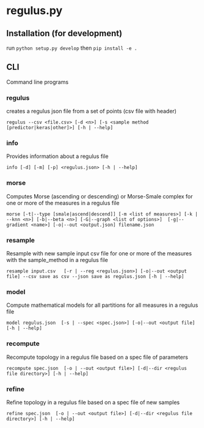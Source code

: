 # regulus.py


## Installation (for development)

run `python setup.py develop` then `pip install -e .`


## CLI
Command line programs

### regulus
creates a regulus json file from a set of points (csv file with header)

`regulus --csv <file.csv> [-d <n>] [-s <sample method [predictor|keras|other]>] [-h | --help]`


### info
Provides information about a regulus file

`info [-d] [-m] [-p] <regulus.json> [-h | --help]`

### morse
Computes Morse (ascending or descending) or Morse-Smale complex for one or more of 
the measures in a regulus file

`morse [-t|--type [smale|ascend|descend]] [-m <list of measures>] [-k | --knn <n>] [-b|--beta <n>] [-G|--graph <list of options>] 
[-g|--gradient <name>] [-o|--out <output.json] filename.json` 


### resample
Resample with new sample input csv file for one or more of the measures with the sample_method in a regulus file 

`resample input.csv   [-r | --reg <regulus.json>] [-o|--out <output file] --csv save as csv --json save as regulus.json [-h | --help]`

### model
Compute mathematical models for all partitions for all measures in a regulus file

`model regulus.json  [-s | --spec <spec.json>] [-o|--out <output file] [-h | --help]`

### recompute
Recompute topology in a regulus file based on a spec file of parameters

`recompute spec.json  [-o | --out <output file>] [-d|--dir <regulus file directory>] [-h | --help]`

### refine
Refine topology in a regulus file based on a spec file of new samples

`refine spec.json  [-o | --out <output file>] [-d|--dir <regulus file directory>] [-h | --help]`
